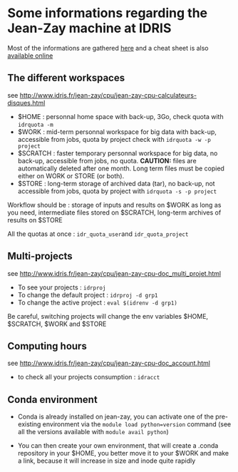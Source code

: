 # Some informations regarding the Jean-Zay machine at IDRIS

Most of the informations are gathered [here](http://www.idris.fr/jean-zay) and a cheat sheet is also [available online](http://www.idris.fr/media/su/idrischeatsheet.pdf)

## The different workspaces
  
see http://www.idris.fr/jean-zay/cpu/jean-zay-cpu-calculateurs-disques.html

  - $HOME : personnal home space with back-up, 3Go, check quota with `idrquota -m`
  - $WORK : mid-term personnal workspace for big data with back-up, accessible from jobs, quota by project check with `idrquota -w -p project`
  - $SCRATCH : faster temporary personnal workspace for big data, no back-up, accessible from jobs, no quota. **CAUTION:** files are automatically deleted after one month. Long term files must be copied either on WORK or STORE (or both).
  - $STORE : long-term storage of archived data (tar), no back-up, not accessible from jobs, quota by project with `idrquota -s -p project`

Workflow should be : storage of inputs and results on $WORK as long as you need, intermediate files stored on $SCRATCH, long-term archives of results on $STORE

All the quotas at once : `idr_quota_user`and `idr_quota_project`

## Multi-projects

see http://www.idris.fr/jean-zay/cpu/jean-zay-cpu-doc_multi_projet.html

- To see your projects : `idrproj`
- To change the default project : `idrproj -d grp1`
- To change the active project : `eval $(idrenv -d grp1)`

Be careful, switching projects will change the env variables $HOME, $SCRATCH, $WORK and $STORE

## Computing hours

see http://www.idris.fr/jean-zay/cpu/jean-zay-cpu-doc_account.html

  - to check all your projects consumption : `idracct`
  
## Conda environment

- Conda is already installed on jean-zay, you can activate one of the pre-existing environment via the `module load python=version` command (see all the versions available with `module avail python`)

- You can then create your own environment, that will create a .conda repository in your $HOME, you better move it to your $WORK and make a link, because it will increase in size and inode quite rapidly

